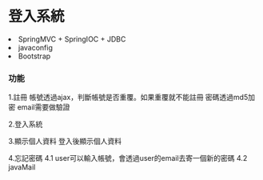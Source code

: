 <h1>登入系統</h1

1. SpringMVC + SpringIOC + JDBC
2. javaconfig
3. Bootstrap
### 功能
1.註冊
	帳號透過ajax，判斷帳號是否重覆。如果重覆就不能註冊
 	密碼透過md5加密
	email需要做驗證
	
2.登入系統

3.顯示個人資料
  登入後顯示個人資料

4.忘記密碼
	4.1 user可以輸入帳號，會透過user的email去寄一個新的密碼
	4.2 javaMail

